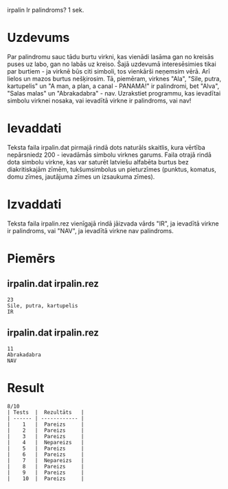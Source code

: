 
irpalin	Ir palindroms?	1 sek.
# Uzdevums
Par palindromu sauc tādu burtu virkni, kas vienādi lasāma gan no kreisās puses uz labo, gan no labās uz kreiso. Šajā uzdevumā interesēsimies tikai par burtiem - ja virknē būs citi simboli, tos vienkārši neņemsim vērā. Arī lielos un mazos burtus nešķirosim. Tā, piemēram, virknes "Ala", "Sile, putra, kartupelis" un "A man, a plan, a canal - PANAMA!" ir palindromi, bet "Alva", "Salas malas" un "Abrakadabra" - nav. Uzrakstiet programmu, kas ievadītai simbolu virknei nosaka, vai ievadītā virkne ir palindroms, vai nav!

 
# Ievaddati
Teksta faila irpalin.dat pirmajā rindā dots naturāls skaitlis, kura vērtība nepārsniedz 200 - ievadāmās simbolu virknes garums. Faila otrajā rindā dota simbolu virkne, kas var saturēt latviešu alfabēta burtus bez diakritiskajām zīmēm, tukšumsimbolus un pieturzīmes (punktus, komatus, domu zīmes, jautājuma zīmes un izsaukuma zīmes).

 
# Izvaddati
Teksta faila irpalin.rez vienīgajā rindā jāizvada vārds "IR", ja ievadītā virkne ir palindroms, vai "NAV", ja ievadītā virkne nav palindroms.

 
# Piemērs
## irpalin.dat	irpalin.rez
    23
    Sile, putra, kartupelis
    IR 
## irpalin.dat	irpalin.rez
    11
    Abrakadabra
    NAV

# Result
    8/10
    | Tests  |  Rezultāts   |
    | ------ | ------------ |
    |    1   |	Pareizs     |
    |    2   |	Pareizs     |
    |    3   |	Pareizs     |
    |    4   |	Nepareizs   |
    |    5	 |  Pareizs     |
    |    6	 |  Pareizs     |
    |    7	 |  Nepareizs   |
    |    8 	 |  Pareizs     |
    |    9 	 |  Pareizs     |
    |    10	 |  Pareizs     |
